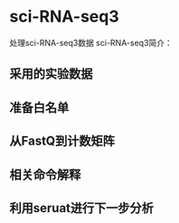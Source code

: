 # sci-RNA-seq3
处理sci-RNA-seq3数据
sci-RNA-seq3简介：

## 采用的实验数据

## 准备白名单

## 从FastQ到计数矩阵

## 相关命令解释

## 利用seruat进行下一步分析
